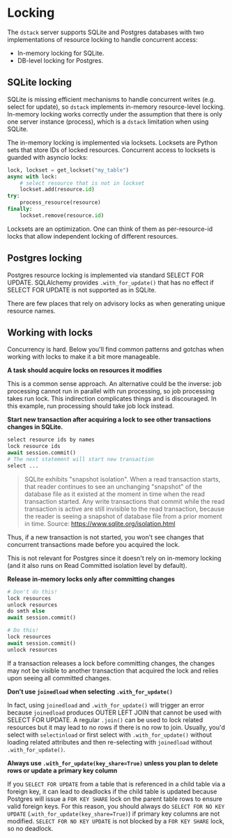 # Locking

The `dstack` server supports SQLite and Postgres databases
with two implementations of resource locking to handle concurrent access:

* In-memory locking for SQLite.
* DB-level locking for Postgres.

## SQLite locking

SQLite is missing efficient mechanisms to handle concurrent writes (e.g. select for update), so `dstack` implements in-memory resource-level locking. In-memory locking works correctly under the assumption that there is only one server instance (process), which is a `dstack` limitation when using SQLite.

The in-memory locking is implemented via locksets. Locksets are Python sets that store IDs of locked resources. Concurrent access to locksets is guarded with asyncio locks:

```python
lock, lockset = get_lockset("my_table")
async with lock:
    # select resource that is not in lockset
    lockset.add(resource.id)
try:
    process_resource(resource)
finally:
    lockset.remove(resource.id)
```

Locksets are an optimization. One can think of them as per-resource-id locks that allow independent locking of different resources.

## Postgres locking

Postgres resource locking is implemented via standard SELECT FOR UPDATE.
SQLAlchemy provides `.with_for_update()` that has no effect if SELECT FOR UPDATE is not supported as in SQLite.

There are few places that rely on advisory locks as when generating unique resource names.

## Working with locks

Concurrency is hard. Below you'll find common patterns and gotchas when working with locks to make it a bit more manageable.

**A task should acquire locks on resources it modifies**

This is a common sense approach. An alternative could be the inverse: job processing cannot run in parallel with run processing, so job processing takes run lock. This indirection complicates things and is discouraged. In this example, run processing should take job lock instead.

**Start new transaction after acquiring a lock to see other transactions changes in SQLite.**

```python
select resource ids by names
lock resource ids
await session.commit()
# The next statement will start new transaction
select ...
```

> SQLite exhibits "snapshot isolation". When a read transaction starts, that reader continues to see an unchanging "snapshot" of the database file as it existed at the moment in time when the read transaction started. Any write transactions that commit while the read transaction is active are still invisible to the read transaction, because the reader is seeing a snapshot of database file from a prior moment in time. Source: https://www.sqlite.org/isolation.html

Thus, if a new transaction is not started, you won't see changes that concurrent transactions made before you acquired the lock.

This is not relevant for Postgres since it doesn't rely on in-memory locking (and it also runs on Read Committed isolation level by default). 

**Release in-memory locks only after committing changes**

```python
# Don't do this!
lock resources
unlock resources
do smth else
await session.commit()
```

```python
# Do this!
lock resources
await session.commit()
unlock resources
```

If a transaction releases a lock before committing changes, the changes may not be visible to another transaction that acquired the lock and relies upon seeing all committed changes.

**Don't use `joinedload` when selecting `.with_for_update()`**

In fact, using `joinedload` and `.with_for_update()` will trigger an error because `joinedload` produces OUTER LEFT JOIN that cannot be used with SELECT FOR UPDATE. A regular `.join()` can be used to lock related resources but it may lead to no rows if there is no row to join. Usually, you'd select with `selectinload` or first select with  `.with_for_update()` without loading related attributes and then re-selecting with `joinedload` without `.with_for_update()`.

**Always use `.with_for_update(key_share=True)` unless you plan to delete rows or update a primary key column**

If you `SELECT FOR UPDATE` from a table that is referenced in a child table via a foreign key, it can lead to deadlocks if the child table is updated because Postgres will issue a `FOR KEY SHARE` lock on the parent table rows to ensure valid foreign keys. For this reason, you should always do `SELECT FOR NO KEY UPDATE` (.`with_for_update(key_share=True)`) if primary key columns are not modified. `SELECT FOR NO KEY UPDATE` is not blocked by a `FOR KEY SHARE` lock, so no deadlock.
